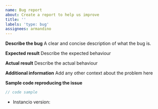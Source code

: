```yaml
---
name: Bug report
about: Create a report to help us improve
title: ''
labels: 'type: bug'
assignees: armandino
---
```


**Describe the bug**
A clear and concise description of what the bug is.

**Expected result**
Describe the expected behaviour

**Actual result**
Describe the actual behaviour

**Additional information**
Add any other context about the problem here

**Sample code reproducing the issue**
```java
// code sample
```

- Instancio version:

